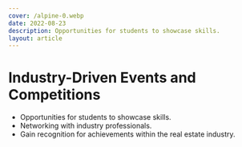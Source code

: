 ```yaml
---
cover: /alpine-0.webp
date: 2022-08-23
description: Opportunities for students to showcase skills.
layout: article
---
```


# Industry-Driven Events and Competitions

- Opportunities for students to showcase skills.
- Networking with industry professionals.
- Gain recognition for achievements within the real estate industry.
